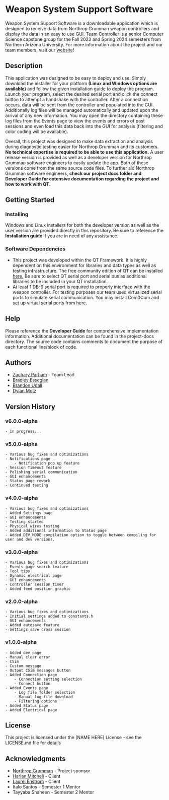 

# Weapon System Support Software

Weapon System Support Software is a downloadable application which is designed to receive data from Northrop Grumman weapon controllers and display the data in an easy to use GUI. Team Controller is a senior Computer Science capstone group for the Fall 2023 and Spring 2024 semesters from Northern Arizona University. For more information about the project and our team members, visit our [website](https://ceias.nau.edu/capstone/projects/CS/2024/TeamController_F23/)!

## Description

This application was designed to be easy to deploy and use. Simply download the installer for your platform **(Linux and Windows options are available)** and follow the given installation guide to deploy the program. Launch your program, select the desired serial port and click the connect button to attempt a handshake with the controller. After a connection occurs, data will be sent from the controller and populated into the GUI. Additionally log files will be managed automatically and updated upon the arrival of any new information. You may open the directory containing these log files from the Events page to view the events and errors of past sessions and even load this data back into the GUI for analysis (filtering and color coding will be available).

Overall, this project was designed to make data extraction and analysis during diagnostic testing easier for Northrop Grumman and its customers. **No technical expertise is required to be able to use this application.** A user release version is provided as well as a developer version for Northrop Grumman software engineers to easily update the app. Both of these versions come from the same source code files. To further aid Northrop Grumman software engineers, **check our project docs folder and Developer Guide for extensive documentation regarding the project and how to work with QT.**

## Getting Started

### Installing

Windows and Linux installers for both the developer version as well as the user version are provided directly in this repository. Be sure to reference the **Installation guide** if you are in need of any assistance. 

### Software Dependencies

* This project was developed within the QT Framework. It is highly dependent on this environment for libraries and data types as well as testing infrastructure. The free community edition of QT can be installed [here.](https://www.qt.io/download-qt-installer "https://www.qt.io/download-qt-installer") Be sure to select QT serial port and serial bus as additional libraries to be included in your QT installation.
* At least 1 DB-9 serial port is required to properly interface with the weapon controller. For testing purposes our team used virtualized serial ports to simulate serial communication. You may install Com0Com and set up virtual serial ports from [here.](https://sourceforge.net/projects/com0com/files/com0com/2.2.2.0/com0com-2.2.2.0-x64-fre-signed.zip/download)

## Help

Please reference the **Developer Guide** for comprehensive implementation information. Additional documentation can be found in the project-docs directory. The source code contains comments to document the purpose of each functional line/block of code.

## Authors

* [Zachary Parham](https://github.com/zjp292) - Team Lead
* [Bradley Essegian](https://github.com/bradd07)
* [Brandon Udall](https://github.com/bcu8) 
* [Dylan Motz](https://github.com/Dylan-Motz)

## Version History

### v6.0.0-alpha
	- In progress...
### v5.0.0-alpha
	- Various bug fixes and optimizations
	- Notifications page
	    - Notification pop up feature
	- Session Timeout feature
	- Polishing serial communication
	- GUI enhancements
	- Status page rework
	- Continued testing
### v4.0.0-alpha
	- Various bug fixes and optimizations
	- Added Settings page
	- GUI enhancements
	- Testing started
	- Physical wires testing
	- Added additional information to Status page
	- Added DEV_MODE compilation option to toggle between compiling for user and dev versions.
### v3.0.0-alpha
    - Various bug fixes and optimizations
    - Events page search feature
    - Tool tips
    - Dynamic electrical page
    - GUI enhancements
    - Controller session timer
    - Added feed position graphic
### v2.0.0-alpha
    - Various bug fixes and optimizations
    - Initial settings added to constants.h
    - GUI enhancements
    - Added autosave feature
    - Settings save cross session
### v1.0.0-alpha
	- Added dev page
    - Manual clear error
    - CSim
    - Custom message
    - Output CSim messages button
	- Added Connection page
        - Connection setting selection
        - Connect button
	- Added Events page
        - Log file folder selection
        - Manual log file download
        - Filtering options
	- Added Status page
	- Added Electrical page

## License

This project is licensed under the [NAME HERE] License - see the LICENSE.md file for details

## Acknowledgments

* [Northrop Grumman](https://www.northropgrumman.com/) - Project sponsor
* [Harlan Mitchell](https://www.linkedin.com/in/harlan-mitchell/) - Client
* [Laurel Enstrom](https://www.linkedin.com/in/laurel-enstrom-6a7ab4107/) - Client
* Italo Santos - Semester 1 Mentor
* Tayyaba Shaheen - Semester 2 Mentor
